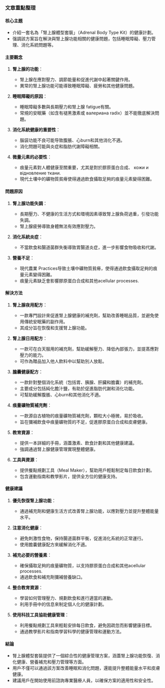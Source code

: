 ### 文章重點整理

#### 核心主題
- 介紹一套名為「腎上腺體型套裝」（Adrenal Body Type Kit）的健康計劃。
- 强調該方案旨在解決與腎上腺功能相關的健康問題，包括睡眠障礙、壓力管理、消化系統問題等。

#### 主要觀念
1. **腎上腺的功能**：
   - 腎上腺在應對壓力、調節能量和促進代謝中起著關鍵作用。
   - 異常的腎上腺功能可能導致睡眠障礙、疲勞和其他健康問題。

2. **睡眠障礙的原因**：
   - 睡眠障礙多數與長期壓力和腎上腺 fatigue有關。
   - 常規的安眠藥（如含有褪黑激素或 валериана radix）並不能徹底解決問題。

3. **消化系統健康的重要性**：
   - 腦袋功能不良可能导致腹脹、心burn和其他消化不適。
   - 消化問題可能與炎症和脂肪代謝障礙相關。

4. **微量元素的必要性**：
   - 痕量元素對人體健康至關重要，尤其是對於膠原蛋白合成、 кожи и відновление ткани.
   - 現代土壤中的礦物質貧瘠使得通過飲食攝取足夠的痕量元素變得困難。

#### 問題原因
1. **腎上腺功能失調**：
   - 長期壓力、不健康的生活方式和環境因素導致腎上腺負荷過重，引發功能失調。
   - 腎上腺疲勞導致身體無法有效應對壓力。

2. **消化系統炎症**：
   - 不當飲食和腸道菌群失衡導致胃腸道炎症，進一步影響食物吸收和代謝。

3. **營養不足**：
   - 現代農業 Practices导致土壤中礦物質貧瘠，使得通過飲食攝取足夠的痕量元素變得困難。
   - 痕量元素缺乏會影響膠原蛋白合成和其他acellular processes.

#### 解決方法
1. **腎上腺夜用配方**：
   - 一款專門設計來促進腎上腺健康的補充劑，幫助改善睡眠品質，並避免使用傳統安眠藥的副作用。
   - 其成分旨在恢復和支援腎上腺功能。

2. **腎上腺日用配方**：
   - 一款可在白天服用的補充劑，幫助緩解壓力、降低內部張力，並提髙應對壓力的能力。
   - 可作為贈品加入他人飲料中以幫助別人放鬆。

3. **膽囊健康配方**：
   - 一款針對整個消化系統（包括胃、胰腺、肝臟和膽囊）的補充劑。
   - 主要成分包括純化膽汁鹽，有助於促進脂肪代謝和消化功能。
   - 可幫助緩解腹脹、心burn和其他消化不適。

4. **痕量礦物質補充劑**：
   - 一款源自古植物的痕量礦物質補充劑，顆粒大小極微，易於吸收。
   - 旨在彌補飲食中痕量礦物質的不足，促進膠原蛋白合成和皮膚健康。

5. **教育資源**：
   - 提供一本詳細的手冊，涵蓋激素、飲食計劃和其他健康建議。
   - 強調通過腎上腺健康管理實現整體健康。

6. **工具與資源**：
   - 提供餐點規劃工具（Meal Maker），幫助用戶輕鬆制定每日飲食計劃。
   - 包含運動指南和教學影片，提供全方位的健康支持。

#### 健康建議
1. **優先恢復腎上腺功能**：
   - 通過補充劑和健康生活方式改善腎上腺功能，以應對壓力並提升整體能量水平。

2. **注意消化健康**：
   - 避免刺激性食物，保持腸道菌群平衡，促進消化系統的正常運行。
   - 使用膽囊健康配方來緩解消化不適。

3. **補充必要的營養素**：
   - 確保攝取足夠的痕量礦物質，以支持膠原蛋白合成和其他acellular processes.
   - 通過飲食和補充劑彌補營養缺口。

4. **整合教育資源**：
   - 學習如何管理壓力、規劃飲食和進行適當的運動。
   - 利用手冊中的信息來制定個人化的健康計劃。

5. **使用科技工具協助健康管理**：
   - 利用餐點規劃工具來輕鬆安排每日飲食，避免因疏忽而影響健康目標。
   - 通過教學影片和指南學習科學的健康管理和運動方法。

#### 結論
- 腎上腺體型套裝提供了一個綜合性的健康管理方案，涵蓋腎上腺功能恢復、消化健康、營養補充和壓力管理等方面。
- 用戶不僅可以通過該方案改善睡眠和消化問題，還能提升整體能量水平和皮膚健康。
- 建議用戶在開始使用前諮詢專業醫療人員，以確保方案的適用性和安全性。
